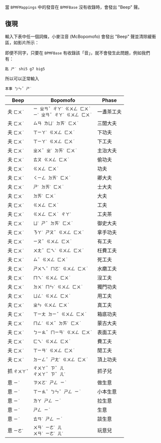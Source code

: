 當 `BPMFMappings` 中的發音在 `BPMFBase` 沒有收錄時，會發出 "Beep" 聲。

## 復現

輸入下表中任一個詞條，小麥注音 (McBopomofo) 會發出 "Beep" 聲並清除緩衝區，如影片所示：

<my video here>

即便不同字，只要在  `BPMFBase` 有收錄該「音」，就不會發生此問題，例如我們有：

```
匙 ㄕ˙ shi5 g7 big5
```

所以可以正常輸入

```
本事 ㄅㄣˇ ㄕ˙
```



| Beep         | Bopomofo                                                     | Phase      |
| ------------ | ------------------------------------------------------------ | ---------- |
| 夫 `ㄈㄨ˙`   | `ㄧ ㄓㄢˇ ㄔㄚˊ ㄍㄨㄥ ㄈㄨ˙`<br>`ㄧˋ ㄓㄢˇ ㄔㄚˊ ㄍㄨㄥ ㄈㄨ˙` | 一盞茶工夫 |
| 夫 `ㄈㄨ˙`   | `ㄙㄢ ㄌㄩˊ ㄉㄞˋ ㄈㄨ˙`                                     | 三閭大夫   |
| 夫 `ㄈㄨ˙`   | `ㄒㄧㄚˋ ㄍㄨㄥ ㄈㄨ˙`                                       | 下功夫     |
| 夫 `ㄈㄨ˙`   | `ㄒㄧㄚˋ ㄍㄨㄥ ㄈㄨ˙`                                       | 下工夫     |
| 夫 `ㄈㄨ˙`   | `ㄓㄨˇ ㄓˋ ㄉㄞˋ ㄈㄨ˙`                                      | 主治大夫   |
| 夫 `ㄈㄨ˙`   | `ㄊㄡ ㄍㄨㄥ ㄈㄨ˙`                                          | 偷功夫     |
| 夫 `ㄈㄨ˙`   | `ㄍㄨㄥ ㄈㄨ˙`                                               | 功夫       |
| 夫 `ㄈㄨ˙`   | `ㄑㄧㄥ ㄉㄞˋ ㄈㄨ˙`                                         | 卿大夫     |
| 夫 `ㄈㄨ˙`   | `ㄕˋ ㄉㄞˋ ㄈㄨ˙`                                            | 士大夫     |
| 夫 `ㄈㄨ˙`   | `ㄉㄞˋ ㄈㄨ˙`                                                | 大夫       |
| 夫 `ㄈㄨ˙`   | `ㄍㄨㄥ ㄈㄨ˙`                                               | 工夫       |
| 夫 `ㄈㄨ˙`   | `ㄍㄨㄥ ㄈㄨ˙ ㄔㄚˊ`                                         | 工夫茶     |
| 夫 `ㄈㄨ˙`   | `ㄩˋ ㄕˇ ㄉㄞˋ ㄈㄨ˙`                                        | 御史大夫   |
| 夫 `ㄈㄨ˙`   | `ㄋㄚˊ ㄕㄡˇ ㄍㄨㄥ ㄈㄨ˙`                                   | 拿手功夫   |
| 夫 `ㄈㄨ˙`   | `ㄧㄡˇ ㄍㄨㄥ ㄈㄨ˙`                                         | 有工夫     |
| 夫 `ㄈㄨ˙`   | `ㄨㄤˇ ㄈㄟˋ ㄍㄨㄥ ㄈㄨ˙`                                   | 枉費工夫   |
| 夫 `ㄈㄨ˙`   | `ㄙˇ ㄍㄨㄥ ㄈㄨ˙`                                           | 死工夫     |
| 夫 `ㄈㄨ˙`   | `ㄕㄨㄟˇ ㄇㄛˊ ㄍㄨㄥ ㄈㄨ˙`                                 | 水磨工夫   |
| 夫 `ㄈㄨ˙`   | `ㄇㄟˊ ㄍㄨㄥ ㄈㄨ˙`                                         | 沒工夫     |
| 夫 `ㄈㄨ˙`   | `ㄉㄨˊ ㄇㄣˊ ㄍㄨㄥ ㄈㄨ˙`                                   | 獨門功夫   |
| 夫 `ㄈㄨ˙`   | `ㄩㄥˋ ㄍㄨㄥ ㄈㄨ˙`                                         | 用工夫     |
| 夫 `ㄈㄨ˙`   | `ㄓㄣ ㄍㄨㄥ ㄈㄨ˙`                                          | 真工夫     |
| 夫 `ㄈㄨ˙`   | `ㄒㄧㄤ ㄉㄧˇ ㄍㄨㄥ ㄈㄨ˙`                                  | 箱底功夫   |
| 夫 `ㄈㄨ˙`   | `ㄇㄥˊ ㄍㄨˇ ㄉㄞˋ ㄈㄨ˙`                                    | 蒙古大夫   |
| 夫 `ㄈㄨ˙`   | `ㄅㄧㄠˇ ㄇㄧㄢˋ ㄍㄨㄥ ㄈㄨ˙`                               | 表面工夫   |
| 夫 `ㄈㄨ˙`   | `ㄈㄟˋ ㄍㄨㄥ ㄈㄨ˙`                                         | 費工夫     |
| 夫 `ㄈㄨ˙`   | `ㄒㄧㄢˊ ㄍㄨㄥ ㄈㄨ˙`                                       | 閒工夫     |
| 夫 `ㄈㄨ˙`   | `ㄉㄧㄥˇ ㄕㄤˋ ㄍㄨㄥ ㄈㄨ˙`                                 | 頂上功夫   |
| 抓 `ㄔㄨㄚˇ` | `ㄔㄨㄚˇ ㄗˇ ㄦ`<br>`ㄔㄨㄚˇ ㄗˇ ㄦˊ`                        | 抓子兒     |
| 意 `ㄧ˙`     | `ㄗㄨㄛˋ ㄕㄥ ㄧ˙`                                           | 做生意     |
| 意 `ㄧ˙`     | `ㄒㄧㄠˇ ㄅㄣˇ ㄕㄥ ㄧ˙`                                     | 小本生意   |
| 意 `ㄧ˙`     | `ㄌㄚ ㄕㄥ ㄧ˙`                                              | 拉生意     |
| 意 `ㄧ˙`     | `ㄕㄥ ㄧ˙`                                                   | 生意       |
| 意 `ㄧ˙`     | `ㄊㄢˊ ㄕㄥ ㄧ˙`                                             | 談生意     |
| 意 `ㄧㄜˋ`   | `ㄨㄢˊ ㄧㄜˋ ㄦ`<br>`ㄨㄢˊ ㄧㄜˋ ㄦˊ`                        | 玩意兒     |